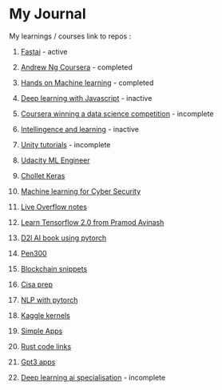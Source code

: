 # My Journal

My learnings / courses link to repos :

1. [Fastai](https://github.com/fanbyprinciple/fastai) - active

2. [Andrew Ng Coursera](https://github.com/fanbyprinciple/Andrew-Ng-Coursera-Machine-Learning-Notes) - completed

3. [Hands on Machine learning](https://github.com/fanbyprinciple/hands_on_ml) - completed

4. [Deep learning with Javascript](https://github.com/fanbyprinciple/Deep-Learning-with-Javascript) - inactive

5. [Coursera winning a data science competition](https://github.com/fanbyprinciple/how-to-win-a-data-science-competition) - incomplete

6. [Intellingence and learning](https://github.com/fanbyprinciple/intandlearn) - inactive

7. [Unity tutorials](https://github.com/unity-journey) - incomplete

8. [Udacity ML Engineer](https://github.com/udacity_ml_engineer)

9. [Chollet Keras](https://github.com/Chollet-masterclass)

10. [Machine learning for Cyber Security](https://github.com/fanbyprinciple/Machine-Learning-For-Cyber-Security)

11. [Live Overflow notes](https://github.com/fanbyprinciple/live_overflow_notes)

12. [Learn Tensorflow 2.0 from Pramod Avinash](https://github.com/fanbyprinciple/Learn-Tensorflow-2.0-Pramod-Avinash)

13. [D2l AI book using pytorch ](https://github.com/fanbyprinciple/d2l-fanbyprinciple)

14. [Pen300 ](https://github.com/fanbyprinciple/pen300)

15. [Blockchain snippets](https://github.com/fanbyprinciple/blockchain_snippets)

16. [Cisa prep](https://github.com/fanbyprinciple/cisa_prep)

17. [NLP with pytorch](https://github.com/fanbyprinciple/nlp-with-pytorch)

18. [Kaggle kernels](https://github.com/fanbyprinciple/kaggle_kernels)

19. [Simple Apps](https://github.com/fanbyprinciple/simpleapps)

20. [Rust code links](https://github.com/fanbyprinciple/rust_code_examples)

21. [Gpt3 apps](https://github.com/fanbyprinciple/gpt3-apps)

22. [Deep learning ai specialisation](https://github.com/fanbyprinciple/Deep-learning-ai-specialisation) - incomplete
